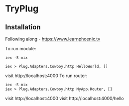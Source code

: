 # TryPlug

## Installation
Following along - https://www.learnphoenix.tv

To run module:

```
iex -S mix

iex > Plug.Adapters.Cowboy.http HelloWorld, []
```

visit http://localhost:4000
To run router:

```
iex -S mix
iex > Plug.Adapters.Cowboy.http MyApp.Router, []

```
visit http://localhost:4000
visit http://localhost:4000/hello
